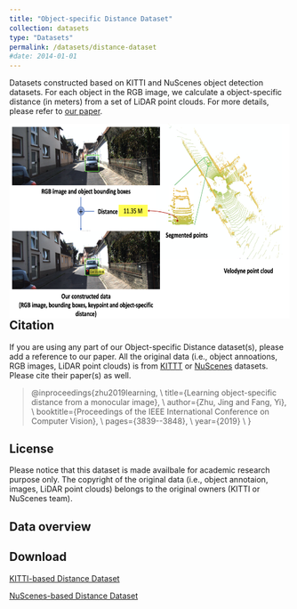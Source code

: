 ```yaml
---
title: "Object-specific Distance Dataset"
collection: datasets
type: "Datasets"
permalink: /datasets/distance-dataset
#date: 2014-01-01
---
```


Datasets constructed based on KITTI and NuScenes object detection datasets. For each object in the RGB image, we calculate a object-specific distance (in meters) from a set of LiDAR point clouds. For more details, please refer to [our paper](https://openaccess.thecvf.com/content_ICCV_2019/papers/Zhu_Learning_Object-Specific_Distance_From_a_Monocular_Image_ICCV_2019_paper.pdf). 

<img src="/images/DistanceDataset.png" alt="drawing" align="left" width="600" height="350"/>  




Citation
--------
If you are using any part of our Object-specific Distance dataset(s), please add a reference to our paper. All the original data (i.e., object annoations, RGB images, LiDAR point clouds) is from [KITTT](http://www.cvlibs.net/datasets/kitti/eval_object.php?obj_benchmark=3d) or [NuScenes](https://www.nuscenes.org) datasets. Please cite their paper(s) as well. 


> @inproceedings{zhu2019learning, \\
>   title={Learning object-specific distance from a monocular image}, \\
>   author={Zhu, Jing and Fang, Yi}, \\
>   booktitle={Proceedings of the IEEE International Conference on Computer Vision}, \\
>   pages={3839--3848}, \\
>   year={2019} \\
> }


License
--------
Please notice that this dataset is made availbale for academic research purpose only. The copyright of the original data (i.e., object annotaion, images, LiDAR point clouds) belongs to the original owners (KITTI or NuScenes team). 


Data overview
-----



Download
--------
[KITTI-based Distance Dataset]()

[NuScenes-based Distance Dataset]()



